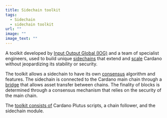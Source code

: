 ```yaml
---
title: Sidechain toolkit
tags:
  - Sidechain
  - sidechain toolkit
url: ""
image: ""
image_text: ""
---
```


A toolkit developed by [Input Output Global (IOG)](https://www.essentialcardano.io/glossary/iog) and a team of specialist engineers, used to build unique [sidechains](https://www.essentialcardano.io/glossary/sidechain) that extend and [scale](https://www.essentialcardano.io/glossary/scalability) Cardano without jeopardizing its stability or security.

The toolkit allows a sidechain to have its own [consensus](https://www.essentialcardano.io/glossary/consensus) algorithm and features. The sidechain is connected to the Cardano main chain through a [bridge](https://www.essentialcardano.io/glossary/blockchain-bridge) that allows asset transfer between chains. The finality of blocks is determined through a consensus mechanism that relies on the security of the main chain.

The [toolkit consists of](https://docs.cardano.org/cardano-sidechains/sidechain-toolkit/introduction) Cardano Plutus scripts, a chain follower, and the sidechain module.
